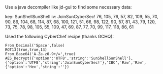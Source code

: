 Use a java decompiler like jd-gui to find some necessary data:

key: SunShellSunShell
iv: JoinSunCyberSec!
76, 105, 76, 57, 82, 109, 55, 70, 90, 86, 104, 68, 114, 87, 68, 100, 121, 51, 66, 98, 122, 90, 57, 81, 43, 79, 120, 73, 75, 78, 98, 105, 55, 109, 47, 69, 87, 77, 70, 99, 117, 118, 86, 61

Used the following CyberChef recipe (thanks GCHQ):

```
From_Decimal('Space',false)
ROT13(true,true,13)
From_Base64('A-Za-z0-9+/=',true)
AES_Decrypt({'option':'UTF8','string':'SunShellSunShell'},{'option':'UTF8','string':'JoinSunCyberSec!'},'CBC','Raw','Raw',{'option':'Hex','string':''})
```
